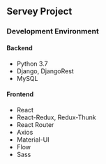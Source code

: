 ## Servey Project

### Development Environment

#### Backend

  - Python 3.7
  - Django, DjangoRest
  - MySQL

#### Frontend

  - React
  - React-Redux, Redux-Thunk
  - React Router
  - Axios
  - Material-UI
  - Flow
  - Sass
  
